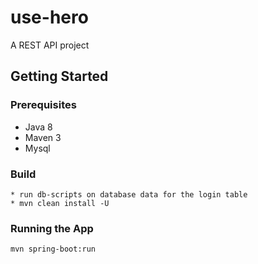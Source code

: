 # use-hero
  A REST API project 

## Getting Started

### Prerequisites
* Java 8
* Maven 3
* Mysql 

### Build
```
* run db-scripts on database data for the login table
* mvn clean install -U
```

### Running the App
```
mvn spring-boot:run
```


  
